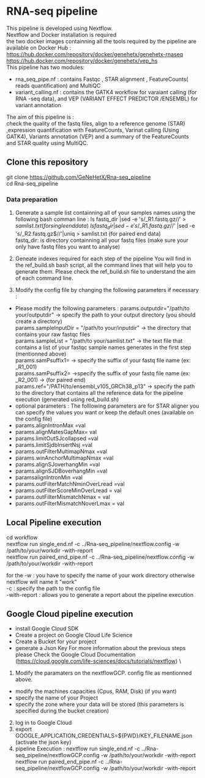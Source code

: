 # RNA-seq pipeline #
This pipeline is developed using Nextflow. \
Nextflow and Docker installation is required \
the two docker images containning all the tools required by the pipeline are available on Docker Hub : \
https://hub.docker.com/repository/docker/genehetx/genehetx-rnaseq \
https://hub.docker.com/repository/docker/genehetx/vep_hs \
This pipeline has two modules: 
* rna_seq_pipe.nf : contains  Fastqc , STAR alignment , FeatureCounts( reads quantification) and MultiQC
* variant_calling.nf : contains the GATK4 workflow for varaiant calling (for RNA -seq data), and VEP (VARIANT EFFECT PREDICTOR /ENSEMBL) for variant annotation 

The aim of this pipeline is : \
check the quality of the fastq files, align to a reference genome (STAR) ,expression quantification with FeatureCounts, Varinat calling (Using GATK4), Variants annotation (VEP) and a summary of the FeatureCounts and STAR quality using MultiQC.


## Clone this repository ##

git clone https://github.com/GeNeHetX/Rna-seq_pipeline \
cd Rna-seq_pipeline 

### Data preparation ###
 1. Generate a sample list containning all of your samples names using the following bash comman line : 
  ls fastq_dir |sed -e 's/\_R1.fastq.gz$//' > samlist.txt (for single end data) \
  ls fastq_dir |sed -e 's/\_R1.fastq.gz$//' |sed -e 's/\_R2.fastq.gz$//'|uniq > samlist.txt (for paired end data) \
  fastq_dir: is directory containning all your fastq files (make sure your only have fastq files you want to analyse) 
  
2. Geneate indexes required for each step of the pipeline 
You will find in the ref_build.sh bash script, all the command lines that will help you to generate them. Please check the ref_build.sh file to understand the aim of each command line. 


3. Modify the config file by changing the following parameters if necessary :
  * Please modify the following parameters :
params.outputdir="/path/to your/outputdir" -> specify the path to your output directory (you should create a directory)\
params.sampleInputDir = "/path/to your/inputdir"  -> the directory that contains your raw fastqc files\
params.sampleList = "/path/to your/samlist.txt"  -> the text file that contains a list of your fastqc sample names  generates in the first step (mentionned above)\
params.samPsuffix1=  -> specify the suffix of your fastq file name (ex: _R1_001)\
params.samPsuffix2=  ->specify the suffix of your fastq file name  (ex: _R2_001) -> (for paired end)\
params.ref="/PATH/to/ensembl_v105_GRCh38_p13" -> specify the path to the directory that  contains all the reference data for the pipeline execution (generated using red_build.sh)
 * optional parameters : The folllowing parameters are for STAR aligner you can specify the values you want or keep the default ones (available on the config file)
  * params.alignIntronMax =val 
  * params.alignMatesGapMax= val  
  * params.limitOutSJcollapsed =val  
  * params.limitSjdbInsertNsj =val
  * params.outFilterMultimapNmax =val 
  * params.winAnchorMultimapNmax =val  
  * params.alignSJoverhangMin =val 
  * params.alignSJDBoverhangMin =val  
  * paramsalignIntronMin =val 
  * params.outFilterMatchNminOverLread =val 
  * params.outFilterScoreMinOverLread = val 
  * params.outFilterMismatchNmax = val  
  * params.outFilterMismatchNoverLmax = val  


## Local Pipeline execution ##

cd workflow \
nextflow run single_end.nf -c ../Rna-seq_pipeline/nextflow.config  -w /path/to/your/workdir  -with-report \
nextflow run paired_end_pipe.nf -c ../Rna-seq_pipeline/nextflow.config  -w /path/to/your/workdir  -with-report 

for the -w : you have to specify the name of your work directory otherwise nextflow will name it "work"\
-c : specify the path to the config file\
-with-report : allows you to generate a report about the pipeline execution 

## Google Cloud pipeline execution ##
 * install Google Cloud SDK 
 * Create a project on Google Cloud Life Science 
 * Create a Bucket for your project 
 * generate a Json Key 
For more information about the previous steps please Check the Google Cloud Documentation (https://cloud.google.com/life-sciences/docs/tutorials/nextflow) \
 1. Modify the paramaters on the nextflowGCP. config file as mentionned above.
   * modify the machines capacities  (Cpus, RAM, Disk) (if you want)
   * specify the name of  your Project
   * specify the zone  where your data will be stored (this parameters is specified during the bucket creation) 
 2. log in to Google Cloud
 3. export GOOGLE_APPLICATION_CREDENTIALS=${PWD}/KEY_FILENAME.json (activate the json  key)
 4. pipeline Execution :
 nextflow run single_end.nf -c ../Rna-seq_pipeline/nextflowGCP.config  -w /path/to/your/workdir  -with-report\
 nextflow run paired_end_pipe.nf -c ../Rna-seq_pipeline/nextflowGCP.config  -w /path/to/your/workdir  -with-report






